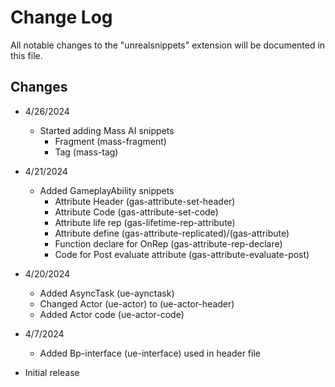 # Change Log

All notable changes to the "unrealsnippets" extension will be documented in this file.

## Changes

- 4/26/2024
    - Started adding Mass AI snippets
        - Fragment (mass-fragment)
        - Tag (mass-tag)

- 4/21/2024
    - Added GameplayAbility snippets
        - Attribute Header (gas-attribute-set-header)
        - Attribute Code (gas-attribute-set-code)
        - Attribute life rep (gas-lifetime-rep-attribute)
        - Attribute define (gas-attribute-replicated)/(gas-attribute)
        - Function declare for OnRep (gas-attribute-rep-declare)
        - Code for Post evaluate attribute (gas-attribute-evaluate-post)

- 4/20/2024
    - Added AsyncTask (ue-aynctask)
    - Changed Actor (ue-actor) to (ue-actor-header)
    - Added Actor code (ue-actor-code)

- 4/7/2024
    - Added Bp-interface (ue-interface) used in header file
    
- Initial release